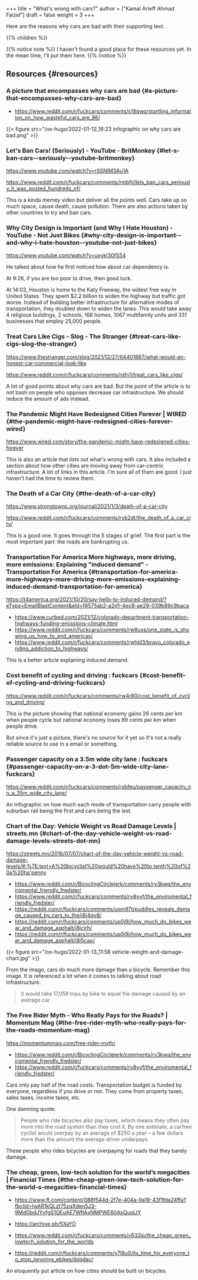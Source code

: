 +++
title = "What's wrong with cars?"
author = ["Kamal Arieff Ahmad Faizel"]
draft = false
weight = 3
+++

Here are the reasons why cars are bad with their supporting text.

{{% children %}}

{{% notice note %}}
I haven't found a good place for these resources yet. In the mean time, I'll put them here.
{{% /notice %}}


## Resources {#resources}


### A picture that encompasses why cars are bad {#a-picture-that-encompasses-why-cars-are-bad}

-   <https://www.reddit.com/r/fuckcars/comments/s18qwq/startling_information_on_how_wasteful_cars_are_86/>

{{< figure src="/ox-hugo/2022-01-12_16:23 infographic on why cars are bad.png" >}}


### Let's Ban Cars! (Seriously) - YouTube - BritMonkey {#let-s-ban-cars--seriously--youtube-britmonkey}

<https://www.youtube.com/watch?v=rSSNlM3Au1A>

<https://www.reddit.com/r/fuckcars/comments/rmbfji/lets_ban_cars_seriously_it_was_posted_hundreds_of/>

This is a kinda memey video but deliver all the points well. Cars take up so much space, cause death, cause pollution. There are also actions taken by other countries to try and ban cars.


### Why City Design is Important (and Why I Hate Houston) - YouTube - Not Just Bikes {#why-city-design-is-important--and-why-i-hate-houston--youtube-not-just-bikes}

<https://www.youtube.com/watch?v=uxykI30fS54>

He talked about how he first noticed how about car dependency is.

At 9:26, if you are too poor to drive, then good luck.

At 14:03, Houston is home to the Katy Freeway, the widest free way in United States. They spent $2.2 billion to widen the highway but traffic got worse. Instead of building better infrastructure for alternative modes of transportation, they doubled down to widen the lanes. This would take away 4 religious buildings, 2 schools, 168 homes, 1067 multifamily units and 331 businesses that employ 25,000 people.


### Treat Cars Like Cigs - Slog - The Stranger {#treat-cars-like-cigs-slog-the-stranger}

<https://www.thestranger.com/slog/2021/12/27/64401887/what-would-an-honest-car-commercial-look-like>

<https://www.reddit.com/r/fuckcars/comments/rqfri1/treat_cars_like_cigs/>

A lot of good points about why cars are bad. But the point of the article is to not bash on people who opposes decrease car infrastructure. We should reduce the amount of ads instead.


### The Pandemic Might Have Redesigned Cities Forever | WIRED {#the-pandemic-might-have-redesigned-cities-forever-wired}

<https://www.wired.com/story/the-pandemic-might-have-redesigned-cities-forever>

This is also an article that lists out what's wrong with cars. It also included a section about how other cities are moving away from car-centric infrastructure. A lot of links in this article. I'm sure all of them are good. I just haven't had the time to review them.


### The Death of a Car City {#the-death-of-a-car-city}

<https://www.strongtowns.org/journal/2021/1/3/death-of-a-car-city>

<https://www.reddit.com/r/fuckcars/comments/rvb2dt/the_death_of_a_car_city/>

This is a good one. It goes through the 5 stages of grief. The first part is the most important part: the roads are bankrupting us.


### Transportation For America More highways, more driving, more emissions: Explaining "induced demand" - Transportation For America {#transportation-for-america-more-highways-more-driving-more-emissions-explaining-induced-demand-transportation-for-america}

<https://t4america.org/2021/10/20/say-hello-to-induced-demand/?eType=EmailBlastContent&eId=f9575ab2-a2d1-4ec8-ae29-039b89c9baca>

-   <https://www.curbed.com/2021/12/colorado-department-transportation-highways-funding-emissions-climate.html>
-   <https://www.reddit.com/r/fuckcars/comments/rw8uxs/one_state_is_showing_us_how_to_end_americas/>
-   <https://www.reddit.com/r/fuckcars/comments/rwhld3/bravo_colorado_ending_addiction_to_highways/>

This is a better article explaining induced demand.


### Cost benefit of cycling and driving : fuckcars {#cost-benefit-of-cycling-and-driving-fuckcars}

<https://www.reddit.com/r/fuckcars/comments/rw4r80/cost_benefit_of_cycling_and_driving/>

This is the picture showing that national economy gains 26 cents per km when people cycle but national economy loses 89 cents per km when people drive.

But since it's just a picture, there's no source for it yet so it's not a really reliable source to use in a email or something.


### Passenger capacity on a 3.5m wide city lane : fuckcars {#passenger-capacity-on-a-3-dot-5m-wide-city-lane-fuckcars}

<https://www.reddit.com/r/fuckcars/comments/rxbfeu/passenger_capacity_on_a_35m_wide_city_lane/>

An infographic on how much each mode of transportation carry people with suburban rail being the first and cars being the last.


### Chart of the Day: Vehicle Weight vs Road Damage Levels | streets.mn {#chart-of-the-day-vehicle-weight-vs-road-damage-levels-streets-dot-mn}

<https://streets.mn/2016/07/07/chart-of-the-day-vehicle-weight-vs-road-damage-levels/#:%7E:text=A%20bicyclist%20would%20have%20to,tenth%20of%20a%20ha'penny>

-   <https://www.reddit.com/r/BicyclingCirclejerk/comments/ry3kwq/the_enviromental_friendly_fredster/>
-   <https://www.reddit.com/r/fuckcars/comments/ry8vvf/the_enviromental_friendly_fredster/>
-   <https://reddit.com/r/fuckcars/comments/uom97t/puddles_reveals_damage_caused_by_cars_to_the/i8i4qv8/>
-   <https://reddit.com/r/fuckcars/comments/up0j9j/how_much_do_bikes_wear_and_damage_asphalt/i8icjrh/>
-   <https://reddit.com/r/fuckcars/comments/up0j9j/how_much_do_bikes_wear_and_damage_asphalt/i8i5cao/>

{{< figure src="/ox-hugo/2022-01-13_11:58 vehicle-weight-and-damage-chart.jpg" >}}

From the image, cars do much more damage than a bicycle. Remember this image. It is referenced a lot when it comes to talking about road infrastructure.

> It would take 17,059 trips by bike to equal the damage caused by an average car


### The Free Rider Myth - Who Really Pays for the Roads? | Momentum Mag {#the-free-rider-myth-who-really-pays-for-the-roads-momentum-mag}

<https://momentummag.com/free-rider-myth/>

-   <https://www.reddit.com/r/BicyclingCirclejerk/comments/ry3kwq/the_enviromental_friendly_fredster/>
-   <https://www.reddit.com/r/fuckcars/comments/ry8vvf/the_enviromental_friendly_fredster/>

Cars only pay half of the road costs. Transportation budget is funded by everyone, regardless if you drive or not. They come from property taxes, sales taxes, income taxes, etc.

One damning quote:

> People who ride bicycles also pay taxes, which means they often pay more into the road system than they cost it. By one estimate, a carfree cyclist would overpay by an average of $250 a year – a few dollars more than the amount the average driver underpays.

These people who rides bicycles are overpaying for roads that they barely damage.


### The cheap, green, low-tech solution for the world’s megacities | Financial Times {#the-cheap-green-low-tech-solution-for-the-world-s-megacities-financial-times}

-   <https://www.ft.com/content/088f544d-2f7e-404a-9a19-43f1fda24ffa?fbclid=IwAR1kQLzt75zqXden5J3-9MdGbdJYvfgS1QEuAE7WfIAxNMPWE60AxQuqlJY>
-   <https://archive.ph/5XaYO>

-   <https://www.reddit.com/r/fuckcars/comments/v633io/the_cheap_green_lowtech_solution_for_the_worlds>
-   <https://reddit.com/r/fuckcars/comments/v7l8u0/its_time_for_everyone_to_stop_ignoring_ebikes/iblqdac/>

An eloquently put article on how cities should be built on bicycles.
